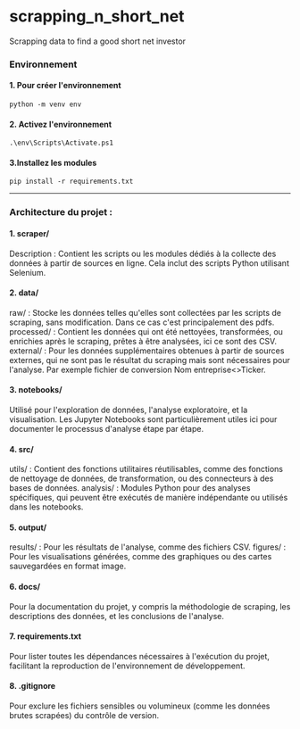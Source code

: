 # scrapping_n_short_net
Scrapping data to find a good short net investor

### Environnement

#### 1. Pour créer l'environnement
```
python -m venv env
```
#### 2. Activez l'environnement
```
.\env\Scripts\Activate.ps1
```
#### 3.Installez les modules
```
pip install -r requirements.txt
```

---

### Architecture du projet :

#### 1. scraper/
Description : Contient les scripts ou les modules dédiés à la collecte des données à partir de sources en ligne. Cela inclut des scripts Python utilisant Selenium.
#### 2. data/
raw/ : Stocke les données telles qu'elles sont collectées par les scripts de scraping, sans modification. Dans ce cas c'est principalement des pdfs.
processed/ : Contient les données qui ont été nettoyées, transformées, ou enrichies après le scraping, prêtes à être analysées, ici ce sont des CSV.
external/ : Pour les données supplémentaires obtenues à partir de sources externes, qui ne sont pas le résultat du scraping mais sont nécessaires pour l'analyse. Par exemple fichier de conversion Nom entreprise<>Ticker.
#### 3. notebooks/
Utilisé pour l'exploration de données, l'analyse exploratoire, et la visualisation. Les Jupyter Notebooks sont particulièrement utiles ici pour documenter le processus d'analyse étape par étape.
#### 4. src/
utils/ : Contient des fonctions utilitaires réutilisables, comme des fonctions de nettoyage de données, de transformation, ou des connecteurs à des bases de données.
analysis/ : Modules Python pour des analyses spécifiques, qui peuvent être exécutés de manière indépendante ou utilisés dans les notebooks.
#### 5. output/
results/ : Pour les résultats de l'analyse, comme des fichiers CSV.
figures/ : Pour les visualisations générées, comme des graphiques ou des cartes sauvegardées en format image.
#### 6. docs/
Pour la documentation du projet, y compris la méthodologie de scraping, les descriptions des données, et les conclusions de l'analyse.
#### 7. requirements.txt
Pour lister toutes les dépendances nécessaires à l'exécution du projet, facilitant la reproduction de l'environnement de développement.
#### 8. .gitignore
Pour exclure les fichiers sensibles ou volumineux (comme les données brutes scrapées) du contrôle de version.